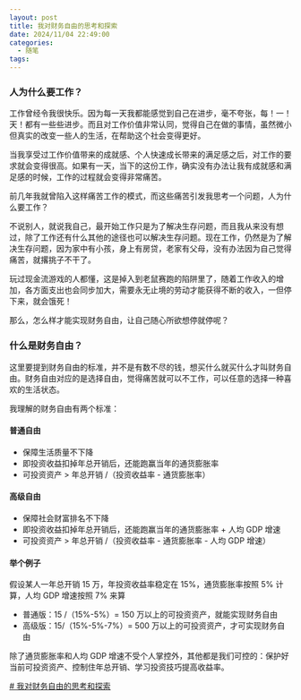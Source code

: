 ```yaml
---
layout: post
title: 我对财务自由的思考和探索
date: 2024/11/04 22:49:00
categories:
  - 随笔
tags:
---
```


### 人为什么要工作？

工作曾经令我很快乐。因为每一天我都能感觉到自己在进步，毫不夸张，每！一！天！都有一些些进步。而且对工作价值非常认同，觉得自己在做的事情，虽然微小但真实的改变一些人的生活，在帮助这个社会变得更好。

当我享受过工作价值带来的成就感、个人快速成长带来的满足感之后，对工作的要求就会变得很高。如果有一天，当下的这份工作，确实没有办法让我有成就感和满足感的时候，工作的过程就会变得非常痛苦。

前几年我就曾陷入这样痛苦工作的模式，而这些痛苦引发我思考一个问题，人为什么要工作？

不说别人，就说我自己，最开始工作只是为了解决生存问题，而且我从来没有想过，除了工作还有什么其他的途径也可以解决生存问题。现在工作，仍然是为了解决生存问题，因为家中有小孩，身上有房贷，老家有父母，没有办法因为自己觉得痛苦，就撂挑子不干了。

玩过现金流游戏的人都懂，这是掉入到老鼠赛跑的陷阱里了，随着工作收入的增加，各方面支出也会同步加大，需要永无止境的劳动才能获得不断的收入，一但停下来，就会饿死！

那么，怎么样才能实现财务自由，让自己随心所欲想停就停呢？

### 什么是财务自由？

这里要提到财务自由的标准，并不是有数不尽的钱，想买什么就买什么才叫财务自由。财务自由对应的是选择自由，觉得痛苦就可以不工作，可以任意的选择一种喜欢的生活状态。

我理解的财务自由有两个标准：

#### 普通自由

- 保障生活质量不下降
- 即投资收益扣掉年总开销后，还能跑赢当年的通货膨胀率
- 可投资资产 > 年总开销 /（投资收益率 - 通货膨胀率）

#### 高级自由

- 保障社会财富排名不下降
- 即投资收益扣掉年总开销后，还能跑赢当年的通货膨胀率 + 人均 GDP 增速
- 可投资资产 > 年总开销 /（投资收益率 - 通货膨胀率 - 人均 GDP 增速）

#### 举个例子

假设某人一年总开销 15 万，年投资收益率稳定在 15%，通货膨胀率按照 5% 计算，人均 GDP 增速按照 7% 来算

- 普通版：15 /（15%-5%）= 150 万以上的可投资资产，就能实现财务自由
- 高级版：15/（15%-5%-7%）= 500 万以上的可投资资产，才可实现财务自由

除了通货膨胀率和人均 GDP 增速不受个人掌控外，其他都是我们可控的：保护好当前可投资资产、控制住年总开销、学习投资技巧提高收益率。

[# 我对财务自由的思考和探索](https://mp.weixin.qq.com/s/IC9-BGcagSTveanbKhS-Kg)
